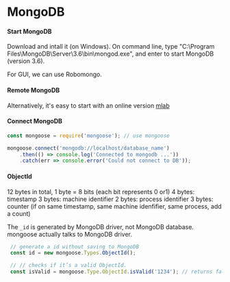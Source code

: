 # MongoDB

#### Start MongoDB
Download and intall it (on Windows). On command line, type "C:\Program Files\MongoDB\Server\3.6\bin\mongod.exe", and enter to start MongoDB (version 3.6).

For GUI, we can use Robomongo.

#### Remote MongoDB
Alternatively, it's easy to start with an online version [mlab](https://mlab.com/)

#### Connect MongoDB
```javascript
const mongoose = require('mongoose'); // use mongoose

mongoose.connect('mongodb://localhost/database_name')
    .then(() => console.log('Connected to mongodb ...'))
    .catch(err => console.error('Could not connect to DB'));
```

#### ObjectId
12 bytes in total, 1 byte = 8 bits (each bit represents 0 or1)
4 bytes: timestamp
3 bytes: machine identifier
2 bytes: process identifier
3 bytes: counter (if on same timestamp, same machine idenfifier, same process, add a count)

The `_id` is generated by MongoDB driver, not MongoDB database. mongoose actually talks to MongoDB driver.

```javascript
 // generate a id without saving to MongoDB
 const id = new mongoose.Types.ObjectId();

 // // checks if it’s a valid ObjectId.
 const isValid = mongoose.Type.ObjectId.isValid('1234'); // returns false
```
